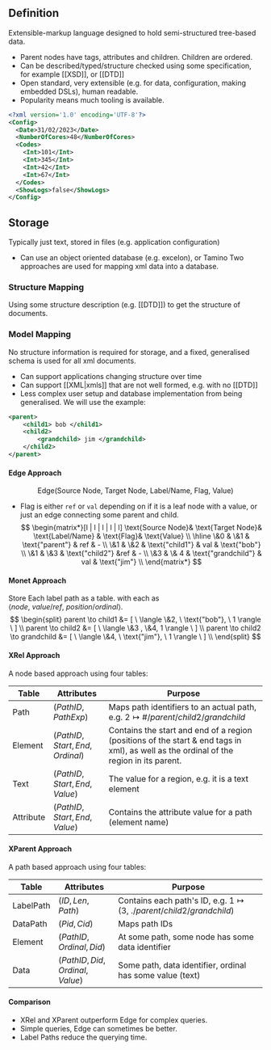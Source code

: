 ## Definition
Extensible-markup language designed to hold semi-structured tree-based data.
- Parent nodes have tags, attributes and children. Children are ordered.
- Can be described/typed/structure checked using some specification, for example [[XSD]], or [[DTD]]
- Open standard, very extensible (e.g. for data, configuration, making embedded DSLs), human readable.
- Popularity means much tooling is available.
```xml
<?xml version='1.0' encoding='UTF-8'?>
<Config>
  <Date>31/02/2023</Date>
  <NumberOfCores>48</NumberOfCores>
  <Codes>
    <Int>101</Int>
    <Int>345</Int>
    <Int>42</Int>
    <Int>67</Int>
  </Codes>
  <ShowLogs>false</ShowLogs>
</Config>
```
## Storage
Typically just text, stored in files (e.g. application configuration)
- Can use an object oriented database (e.g. excelon), or Tamino
Two approaches are used for mapping xml data into a database.
### Structure Mapping
Using some structure description (e.g. [[DTD]]) to get the structure of documents.
### Model Mapping
No structure information is required for storage, and a fixed, generalised schema is used for all xml documents.
- Can support applications changing structure over time
- Can support [[XML|xmls]] that are not well formed, e.g. with no [[DTD]]
- Less complex user setup and database implementation from being generalised.
We will use the example:
```xml
<parent>
	<child1> bob </child1>
	<child2> 
		<grandchild> jim </grandchild>
	</child2>
</parent>
```
#### Edge Approach
$$\text{Edge}(\text{Source Node}, \ \text{Target Node}, \ \text{Label/Name}, \ \text{Flag}, \ \text{Value})$$
- $\text{Flag}$ is either `ref` or `val` depending on if it is a leaf node with a value, or just an edge connecting some parent and child.
$$
\begin{matrix*}[l | l | l | l | l]
\text{Source Node}&  \text{Target Node}&  \text{Label/Name} & \text{Flag}& \text{Value} \\
\hline
\&0 & \&1 & \text{"parent"} & ref & - \\
\&1 & \&2 & \text{"child1"} & val & \text{"bob"} \\
\&1 & \&3 & \text{"child2"} &ref & - \\
\&3 & \& 4 & \text{"grandchild"} & val & \text{"jim"} \\
\end{matrix*}
$$
#### Monet Approach
Store Each label path as a table. with each as $\langle node, \ value / ref, \ position/ordinal \rangle$.
$$
\begin{split} 
parent \to child1 &= [ \ \langle \&2, \ \text{"bob"}, \ 1 \rangle \ ] \\
parent \to child2 &= [ \ \langle \&3 , \&4, 1 \rangle \ ] \\
parent \to child2 \to grandchild &= [ \ \langle \&4, \ \text{"jim"}, \ 1 \rangle \ ] \\
\end{split}
$$
#### XRel Approach
A node based approach using four tables:

| Table | Attributes | Purpose |
|-|-|-|
| Path | $(PathID, PathExp)$ | Maps path identifiers to an actual path, e.g. $2 \mapsto \#/parent/child2/grandchild$  |
| Element | $(PathID, Start, End, Ordinal)$ | Contains the start and end of a region (positions of the start & end tags in xml), as well as the ordinal of the region in its parent. |
| Text | $(PathID, Start, End, Value)$ | The value for a region, e.g. it is a text element |
| Attribute | $(PathID, Start, End, Value)$ | Contains the attribute value for a path (element name) |
#### XParent Approach
A path based approach using four tables:

| Table | Attributes | Purpose |
|-|-|-|
| LabelPath | $(ID, Len, Path)$ | Contains each path's ID, e.g. $1 \mapsto (3, \ ./parent/child2/grandchild)$ |
| DataPath | $(Pid, Cid)$ | Maps path IDs |
| Element | $(PathID, Ordinal, Did)$ | At some path, some node has some data identifier |
| Data | $(PathID, Did, Ordinal, Value)$ | Some path, data identifier, ordinal has some value (text) |
#### Comparison
- XRel and XParent outperform Edge for complex queries. 
- Simple queries, Edge can sometimes be better. 
- Label Paths reduce the querying time.